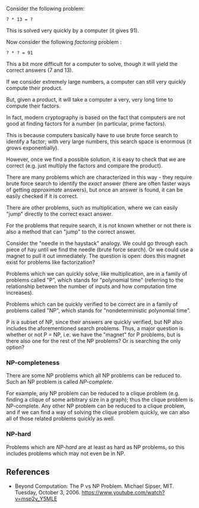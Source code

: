 Consider the following problem:

    7 * 13 = ?

This is solved very quickly by a computer (it gives 91).

Now consider the following _factoring_ problem :

    ? * ? = 91

This a bit more difficult for a computer to solve, though it will yield the correct answers (7 and 13).

If we consider extremely large numbers, a computer can still very quickly compute their product.

But, given a product, it will take a computer a very, very long time to compute their factors.

In fact, modern cryptography is based on the fact that computers are not good at finding factors for a number (in particular, prime factors).

This is because computers basically have to use brute force search to identify a factor; with very large numbers, this search space is enormous (it grows exponentially).

However, once we find a possible solution, it is easy to check that we are correct (e.g. just multiply the factors and compare the product).

There are many problems which are characterized in this way - they require brute force search to identify the _exact_ answer (there are often faster ways of getting _approximate_ answers), but once an answer is found, it can be easily checked if it is correct.

There are other problems, such as multiplication, where we can easily "jump" directly to the correct exact answer.

For the problems that require search, it is not known whether or not there is also a method that can "jump" to the correct answer.

Consider the "needle in the haystack" analogy. We could go through each piece of hay until we find the needle (brute force search). Or we could use a magnet to pull it out immediately. The question is open: does this magnet exist for problems like factorization?

Problems which we can quickly solve, like multiplication, are in a family of problems called "P", which stands for "polynomial time" (referring to the relationship between the number of inputs and how computation time increases).

Problems which can be quickly verified to be correct are in a family of problems called "NP", which stands for "nondeterministic polynomial time".

P is a subset of NP, since their answers are quickly verified, but NP also includes the aforementioned search problems. Thus, a major question is whether or not P = NP, i.e. we have the "magnet" for P problems, but is there also one for the rest of the NP problems? Or is searching the only option?

### NP-completeness

There are some NP problems which all NP problems can be reduced to. Such an NP problem is called _NP-complete_.

For example, any NP problem can be reduced to a clique problem (e.g. finding a clique of some arbitrary size in a graph); thus the clique problem is NP-complete. Any other NP problem can be reduced to a clique problem, and if we can find a way of solving the clique problem quickly, we can also all of those related problems quickly as well.

### NP-hard

Problems which are _NP-hard_ are at least as hard as NP problems, so this includes problems which may not even be in NP.


## References

- Beyond Computation: The P vs NP Problem. Michael Sipser, MIT. Tuesday, October 3, 2006. <https://www.youtube.com/watch?v=msp2y_Y5MLE>

